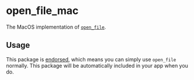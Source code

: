 # open\_file\_mac

The MacOS implementation of [`open_file`][1].

## Usage

This package is [endorsed][2], which means you can simply use `open_file`
normally. This package will be automatically included in your app when you do.

[1]: https://github.com/crazecoder/open_file
[2]: https://flutter.dev/docs/development/packages-and-plugins/developing-packages#endorsed-federated-plugin